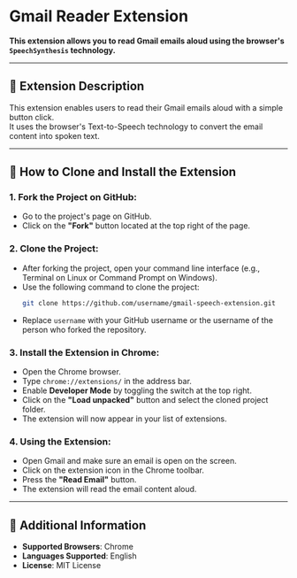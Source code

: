 # Gmail Reader Extension

**This extension allows you to read Gmail emails aloud using the browser's `SpeechSynthesis` technology.**

---

## 📜 Extension Description

This extension enables users to read their Gmail emails aloud with a simple button click.  
It uses the browser's Text-to-Speech technology to convert the email content into spoken text.

---

## 🚀 How to Clone and Install the Extension

### 1. **Fork the Project on GitHub**:
   - Go to the project's page on GitHub.
   - Click on the **"Fork"** button located at the top right of the page.

### 2. **Clone the Project**:
   - After forking the project, open your command line interface (e.g., Terminal on Linux or Command Prompt on Windows).
   - Use the following command to clone the project:
     ```bash
     git clone https://github.com/username/gmail-speech-extension.git
     ```
   - Replace `username` with your GitHub username or the username of the person who forked the repository.

### 3. **Install the Extension in Chrome**:
   - Open the Chrome browser.
   - Type `chrome://extensions/` in the address bar.
   - Enable **Developer Mode** by toggling the switch at the top right.
   - Click on the **"Load unpacked"** button and select the cloned project folder.
   - The extension will now appear in your list of extensions.

### 4. **Using the Extension**:
   - Open Gmail and make sure an email is open on the screen.
   - Click on the extension icon in the Chrome toolbar.
   - Press the **"Read Email"** button.
   - The extension will read the email content aloud.

---

## 📝 Additional Information

- **Supported Browsers**: Chrome
- **Languages Supported**: English
- **License**: MIT License
